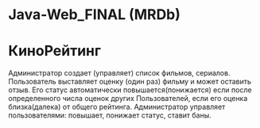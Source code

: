 # Java-Web_FINAL (MRDb)

# КиноРейтинг  
Администратор создает (управляет) список фильмов,
сериалов. Пользователь выставляет оценку (один раз) фильму и может оставить отзыв. Его статус автоматически
повышается(понижается) если после определенного числа оценок
других Пользователей, если его оценка близка(далека) от общего
рейтинга. Администратор управляет пользователями: повышает,
понижает статус, ставит баны.